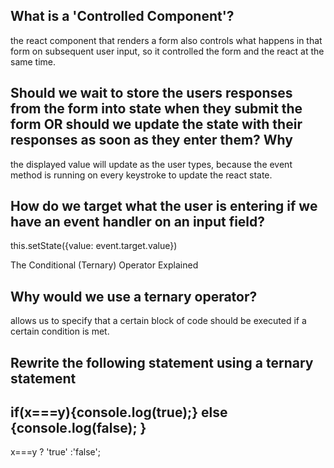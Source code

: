 
## What is a 'Controlled Component'?

the react component that renders a form also controls what happens in that form on subsequent user input, so it controlled the form and the react at the same time.

## Should we wait to store the users responses from the form into state when they submit the form OR should we update the state with their responses as soon as they enter them? Why

the displayed value will update as the user types, because the event method is running on every keystroke to update the react state.

## How do we target what the user is entering if we have an event handler on an input field?

  this.setState({value: event.target.value})

The Conditional (Ternary) Operator Explained

## Why would we use a ternary operator?

allows us to specify that a certain block of code should be executed if a certain condition is met.

## Rewrite the following statement using a ternary statement

## if(x===y){console.log(true);} else {console.log(false); }

x===y ? 'true' :'false';